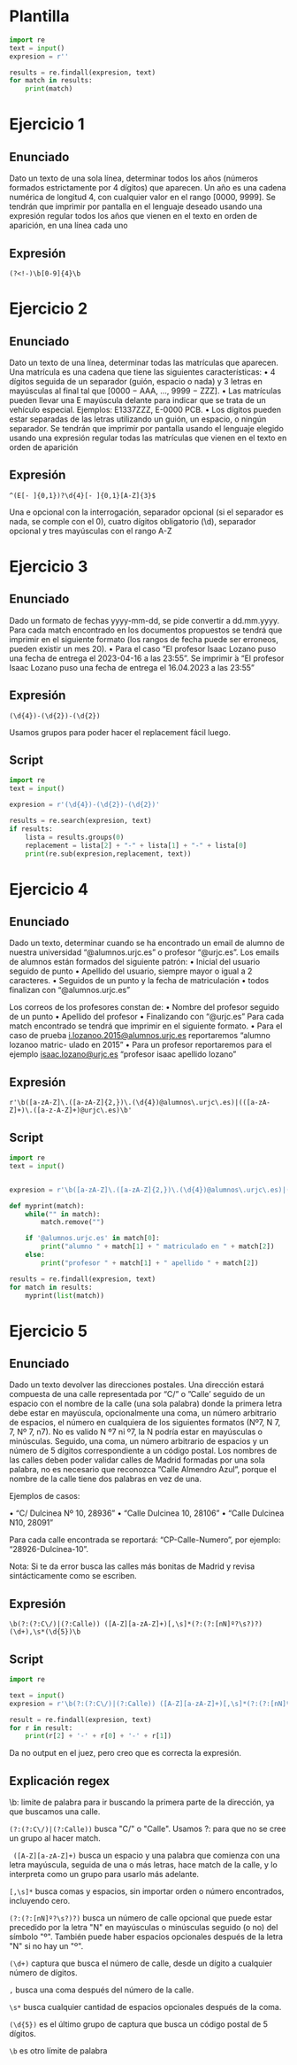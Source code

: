 # Plantilla

```python
import re
text = input()
expresion = r''

results = re.findall(expresion, text)
for match in results:
    print(match)
```

# Ejercicio 1

## Enunciado

Dato un texto de una sola línea, determinar todos los años (números formados estrictamente por 4
dígitos) que aparecen. Un año es una cadena numérica de longitud 4, con cualquier valor en el rango
[0000, 9999]. Se tendrán que imprimir por pantalla en el lenguaje deseado usando una expresión
regular todos los años que vienen en el texto en orden de aparición, en una línea cada uno

## Expresión

```regex
(?<!-)\b[0-9]{4}\b
```

# Ejercicio 2

## Enunciado

Dato un texto de una línea, determinar todas las matrículas que aparecen. Una matrícula es una
cadena que tiene las siguientes características:
• 4 dígitos seguida de un separador (guión, espacio o nada) y 3 letras en mayúsculas al final tal
que [0000 − AAA, ..., 9999 − ZZZ].
• Las matrículas pueden llevar una E mayúscula delante para indicar que se trata de un vehículo
especial. Ejemplos: E1337ZZZ, E-0000 PCB.
• Los dígitos pueden estar separadas de las letras utilizando un guión, un espacio, o ningún
separador.
Se tendrán que imprimir por pantalla usando el lenguaje elegido usando una expresión regular todas
las matrículas que vienen en el texto en orden de aparición

## Expresión

```regex
^(E[- ]{0,1})?\d{4}[- ]{0,1}[A-Z]{3}$
```

Una e opcional con la interrogación, separador opcional (si el separador es nada, se comple con el 0), cuatro dígitos obligatorio (\d), separador opcional y tres mayúsculas con el rango A-Z

# Ejercicio 3

## Enunciado

Dado un formato de fechas yyyy-mm-dd, se pide convertir a dd.mm.yyyy.
Para cada match encontrado en los documentos propuestos se tendrá que imprimir en el siguiente
formato (los rangos de fecha puede ser erroneos, pueden existir un mes 20).
• Para el caso “El profesor Isaac Lozano puso una fecha de entrega el 2023-04-16 a las 23:55”.
Se imprimir ́a “El profesor Isaac Lozano puso una fecha de entrega el 16.04.2023 a las 23:55”

## Expresión

```regex
(\d{4})-(\d{2})-(\d{2})
```
Usamos grupos para poder hacer el replacement fácil luego.

## Script

```python
import re
text = input()

expresion = r'(\d{4})-(\d{2})-(\d{2})'

results = re.search(expresion, text)
if results:
    lista = results.groups(0)
    replacement = lista[2] + "-" + lista[1] + "-" + lista[0]
    print(re.sub(expresion,replacement, text))
```

# Ejercicio 4

## Enunciado

Dado un texto, determinar cuando se ha encontrado un email de alumno de nuestra universidad
“@alumnos.urjc.es” o profesor “@urjc.es”. Los emails de alumnos están formados del siguiente
patrón:
• Inicial del usuario seguido de punto
• Apellido del usuario, siempre mayor o igual a 2 caracteres.
• Seguidos de un punto y la fecha de matriculación
• todos finalizan con “@alumnos.urjc.es”

Los correos de los profesores constan de:
• Nombre del profesor seguido de un punto
• Apellido del profesor
• Finalizando con “@urjc.es”
Para cada match encontrado se tendrá que imprimir en el siguiente formato.
• Para el caso de prueba i.lozanoo.2015@alumnos.urjc.es reportaremos “alumno lozanoo matric-
ulado en 2015”
• Para un profesor reportaremos para el ejemplo isaac.lozano@urjc.es “profesor isaac apellido
lozano”

## Expresión

```regex
r'\b([a-zA-Z]\.([a-zA-Z]{2,})\.(\d{4})@alumnos\.urjc\.es)|(([a-zA-Z]+)\.([a-z-A-Z]+)@urjc\.es)\b'
```

## Script

```python
import re
text = input()


expresion = r'\b([a-zA-Z]\.([a-zA-Z]{2,})\.(\d{4})@alumnos\.urjc\.es)|(([a-zA-Z]+)\.([a-z-A-Z]+)@urjc\.es)\b'

def myprint(match):
    while("" in match):
        match.remove("")

    if '@alumnos.urjc.es' in match[0]:
        print("alumno " + match[1] + " matriculado en " + match[2])
    else:
        print("profesor " + match[1] + " apellido " + match[2])

results = re.findall(expresion, text)
for match in results:
    myprint(list(match))
```

# Ejercicio 5

## Enunciado

Dado un texto devolver las direcciones postales.
Una dirección estará compuesta de una calle representada por “C/” o ”Calle’ seguido de un espacio con el nombre de la calle (una sola palabra) donde la primera letra debe estar en mayúscula, opcionalmente una coma, un número arbitrario de espacios, el número en cualquiera de los siguientes formatos (Nº7, N 7, 7, Nº 7, n7).
No es valido N º7 ni º7, la N podría estar en mayúsculas o minúsculas. Seguido, una coma, un número arbitrario de espacios y un número de 5 dígitos correspondiente a un código postal. 
Los nombres de las calles deben poder validar calles de Madrid formadas por una sola palabra, no es necesario que reconozca ”Calle Almendro Azul”, porque el nombre de la calle tiene dos palabras en vez de una.

Ejemplos de casos:

• “C/ Dulcinea Nº 10, 28936”
• “Calle Dulcinea 10, 28106”
• “Calle Dulcinea N10, 28091”

Para cada calle encontrada se reportará: 
“CP-Calle-Numero”, por ejemplo: “28926-Dulcinea-10”.

Nota: Si te da error busca las calles más bonitas de Madrid y revisa sintácticamente como se escriben.

## Expresión

```regex
\b(?:(?:C\/)|(?:Calle)) ([A-Z][a-zA-Z]+)[,\s]*(?:(?:[nN]º?\s?)?)(\d+),\s*(\d{5})\b
```

## Script

```python
import re

text = input()
expresion = r'\b(?:(?:C\/)|(?:Calle)) ([A-Z][a-zA-Z]+)[,\s]*(?:(?:[nN]º?\s?)?)(\d+),\s*(\d{5})\b'

result = re.findall(expresion, text)
for r in result:
    print(r[2] + '-' + r[0] + '-' + r[1])
```

Da no output en el juez, pero creo que es correcta la expresión.

## Explicación regex

\b: limite de palabra para ir buscando la primera parte de la dirección, ya que buscamos una calle.

`(?:(?:C\/)|(?:Calle))` busca "C/" o "Calle". Usamos ?: para que no se cree un grupo al hacer match.

` ([A-Z][a-zA-Z]+)` busca un espacio y una palabra que comienza con una letra mayúscula, seguida de una o más letras, hace match de la calle, y lo interpreta como un grupo para usarlo más adelante.

`[,\s]*` busca comas y espacios, sin importar orden o número encontrados, incluyendo cero.

`(?:(?:[nN]º?\s?)?)` busca un número de calle opcional que puede estar precedido por la letra "N" en mayúsculas o minúsculas seguido (o no) del símbolo "º". También puede haber espacios opcionales después de la letra "N" si no hay un "º".

`(\d+)` captura que busca el número de calle, desde un dígito a cualquier número de dígitos.

`,` busca una coma después del número de la calle.

`\s*` busca cualquier cantidad de espacios opcionales después de la coma.

`(\d{5})` es el último grupo de captura que busca un código postal de 5 dígitos.

`\b` es otro límite de palabra